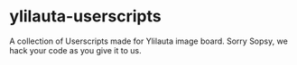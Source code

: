 # ylilauta-userscripts
A collection of Userscripts made for Ylilauta image board. Sorry Sopsy, we hack your code as you give it to us.
